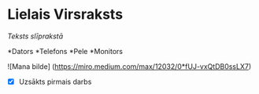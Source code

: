 # Lielais Virsraksts
*Teksts slīprakstā*

*Dators
*Telefons
	*Pele
	*Monitors

	
![Mana bilde] (https://miro.medium.com/max/12032/0*fUJ-vxQtDB0ssLX7)
- [x] Uzsākts pirmais darbs
